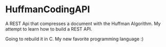 # HuffmanCodingAPI
A REST Api that compresses a document with the Huffman Algorithm. My attempt to learn how to build a REST API. 

Going to rebuild it in C. My new favorite programming language :)
